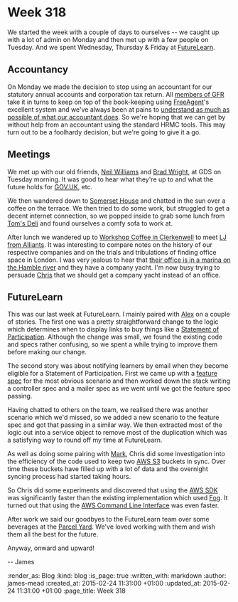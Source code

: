 Week 318
========

We started the week with a couple of days to ourselves -- we caught up with a lot of admin on Monday and then met up with a few people on Tuesday. And we spent Wednesday, Thursday & Friday at [FutureLearn][].

## Accountancy

On Monday we made the decision to stop using an accountant for our statutory annual accounts and corporation tax return. All [members of GFR][people] take it in turns to keep on top of the book-keeping using [FreeAgent][]'s excellent system and we've always been at pains to [understand as much as possible of what our accountant does][checking-our-annual-accounts]. So we're hoping that we can get by without help from an accountant using the standard HRMC tools. This may turn out to be a foolhardy decision, but we're going to give it a go.

## Meetings

We met up with our old friends, [Neil Williams][] and [Brad Wright][], at GDS on Tuesday morning. It was good to hear what they're up to and what the future holds for [GOV.UK][], etc.

We then wandered down to [Somerset House][] and chatted in the sun over a coffee on the terrace. We then tried to do some work, but struggled to get a decent internet connection, so we popped inside to grab some lunch from [Tom's Deli][] and found ourselves a comfy sofa to work at.

After lunch we wandered up to [Workshop Coffee in Clerkenwell][] to meet [LJ from Alliants][]. It was interesting to compare notes on the history of our respective companies and on the trials and tribulations of finding office space in London. I was very jealous to hear that [their office is in a marina on the Hamble river][alliants-office] and they have a company yacht. I'm now busy trying to persuade [Chris][] that we should get a company yacht instead of an office.

## FutureLearn

This was our last week at FutureLearn. I mainly paired with [Alex][] on a couple of stories. The first one was a pretty straightforward change to the logic which determines when to display links to buy things like a [Statement of Participation][]. Although the change was small, we found the existing code and specs rather confusing, so we spent a while trying to improve them before making our change.

The second story was about notifying learners by email when they become eligible for a Statement of Participation. First we came up with a [feature spec][] for the most obvious scenario and then worked down the stack writing a controller spec and a mailer spec as we went until we got the feature spec passing.

Having chatted to others on the team, we realised there was another scenario which we'd missed, so we added a new scenario to the feature spec and got that passing in a similar way. We then extracted most of the logic out into a service object to remove most of the duplication which was a satisfying way to round off my time at FutureLearn.

As well as doing some pairing with [Mark][], Chris did some investigation into the efficiency of the code used to keep two [AWS S3][] buckets in sync. Over time these buckets have filled up with a lot of data and the overnight syncing process had started taking hours.

So Chris did some experiments and discovered that using the [AWS SDK][] was significantly faster than the existing implementation which used [Fog][]. It turned out that using the [AWS Command Line Interface][] was even faster.

After work we said our goodbyes to the FutureLearn team over some beverages at the [Parcel Yard][]. We've loved working with them and wish them all the best for the future.

Anyway, onward and upward!

-- James

[FutureLearn]: https://www.futurelearn.com/
[FreeAgent]: http://www.freeagent.com/
[people]: /people
[checking-our-annual-accounts]: /checking-our-annual-accounts
[Neil Williams]: https://twitter.com/neillyneil
[Brad Wright]: https://twitter.com/bradwright/
[GOV.UK]: https://www.gov.uk/
[Somerset House]: http://www.somersethouse.org.uk/
[Tom's Deli]: http://www.somersethouse.org.uk/plan-your-visit/eating-and-drinking/toms-deli
[Workshop Coffee in Clerkenwell]: http://www.workshopcoffee.com/pages/clerkenwell-cafe
[LJ from Alliants]: http://www.alliants.com/team/lee-jon-ball/
[alliants-office]: http://www.alliants.com/blog/latest/2013/11/11/new-office
[Chris]: /chris-roos
[Alex]: https://github.com/alssndro
[Statement of Participation]: https://about.futurelearn.com/about/faq/?category=statements-of-participation
[feature spec]: http://www.rubydoc.info/gems/rspec-rails/#Feature_Specs
[Parcel Yard]: http://www.parcelyard.co.uk/
[Mark]: http://www.markjs.net/
[AWS S3]: http://aws.amazon.com/s3/
[AWS Command Line Interface]: http://aws.amazon.com/cli/
[AWS SDK]: http://aws.amazon.com/sdk-for-ruby/
[Fog]: http://fog.io/

:render_as: Blog
:kind: blog
:is_page: true
:written_with: markdown
:author: james-mead
:created_at: 2015-02-24 11:31:00 +01:00
:updated_at: 2015-02-24 11:31:00 +01:00
:page_title: Week 318
